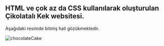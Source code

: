 ## HTML ve çok az da CSS kullanılarak oluşturulan Çikolatalı Kek websitesi.

Aşağıdaki resimde bitmiş hali gözükmektedir.

![chocolateCake](https://github.com/aykutreisoglu/chocolateCake/blob/main/chocolateCake/.PNG)



